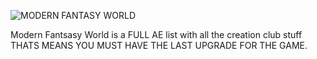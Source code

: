 ![MODERN FANTASY WORLD](https://user-images.githubusercontent.com/112035847/187308149-25c1bb4f-2724-44cb-86d3-0b4cb9df7250.jpg)


Modern Fantsasy World is a FULL AE list with all the creation club stuff THATS MEANS YOU MUST HAVE THE LAST UPGRADE FOR THE GAME.




